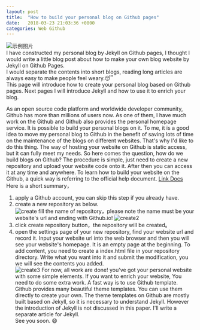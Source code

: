 ```yaml
---
layout: post
title:  "How to build your personal blog on Github pages"
date:   2018-03-23 21:03:36 +0800
categories: Web Github
---
```

![示例图片]({{site.baseurl}}/assets/image/others-blog-01.jpg "example")    
I have constructed my personal blog by Jekyll on Github pages, I thought I would write a little blog post about how to make your own blog website by Jekyll on Github Pages.<br>
I would separate the contents into short blogs, reading long articles are always easy to make people feel weary.:sleeping:<br>
This page will introduce how to create your personal blog based on Github pages. Next pages I will introduce Jekyll and how to use it to enrich your blog.<br>

As an open source code platform and worldwide developer community, Github has more than millions of users now. As one of them, I have much work on the Github and Github also provides the personal homepage service. It is possible to build your personal blogs on it. To me, it is a good idea to move my personal blog to Github in the benefit of saving lots of time on the maintenance of the blogs on different websites. That's why I'd like to do this thing. The way of hosting your website on Github is static access, but it can fully meet my needs. So here comes the question, how do we build blogs on Github? The procedure is simple, just need to create a new repository and upload your website code onto it. After then you can access it at any time and anywhere.
To learn how to build your website on the Github, a quick way is referring to the official help document.
[Link Docs](https://pages.Github.com)<br>
Here is a short summary，<br>
1. apply a Github account, you can skip this step if you already have.<br>
2. create a new repository as below. <br>
![create]({{site.baseurl}}/assets/image/others-blog-create-repository.png)
fill the name of repository，please note the name must be your website's url and ending with Github.io!
![create2]({{site.baseurl}}/assets/image/others-blog-create-repository2.png)
3. click create repository button，the repository will be created。<br>
4. open the settings page of your new repository, find your website url and record it. Input your website url into the web browser and then you will see your website's homepage. It is an empty page at the beginning. To add content, you need to create a index.html file in your repository directory. Write what you want into it and submit the modification, you we will see the contents you added.<br>
![create3]({{site.baseurl}}/assets/image/others-blog-create-repository4.png)
For now, all work are done! you've got your personal website with some simple elements. If you want to enrich your website, You need to do some extra work. A fast way is to use Github template. Github provides many beautiful theme templates. You can use them directly to create your own. The theme templates on Github are mostly built based on Jekyll, so it is necessary to understand Jekyll. However the introduction of Jekyll is not discussed in this paper. I'll write a separate article for Jekyll.<br>
See you soon. :smile: <br>
